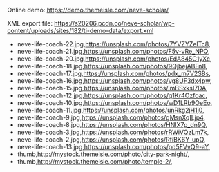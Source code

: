 Online demo: https://demo.themeisle.com/neve-scholar/

XML export file: https://s20206.pcdn.co/neve-scholar/wp-content/uploads/sites/182/ti-demo-data/export.xml

- neve-life-coach-22.jpg,https://unsplash.com/photos/7YVZYZeITc8,
- neve-life-coach-21.jpg,https://unsplash.com/photos/F5v-vRe_NPQ,
- neve-life-coach-20.jpg,https://unsplash.com/photos/EdA845C1yXc,
- neve-life-coach-18.jpg,https://unsplash.com/photos/9QjbejABFn8,
- neve-life-coach-17.jpg,https://unsplash.com/photos/pdx_m7V2SBs,
- neve-life-coach-16.jpg,https://unsplash.com/photos/vg8UF3dx4pw,
- neve-life-coach-15.jpg,https://unsplash.com/photos/imBSxksI7DA,
- neve-life-coach-12.jpg,https://unsplash.com/photos/g1Kr4Ozfoac,
- neve-life-coach-10.jpg,https://unsplash.com/photos/wD1LRb9OeEo,
- neve-life-coach-11.jpg,https://unsplash.com/photos/unRkg2jH1j0,
- neve-life-coach-9.jpg,https://unsplash.com/photos/gMsnXqILjp4,
- neve-life-coach-8.jpg,https://unsplash.com/photos/HNlX7p_dn9Q,
- neve-life-coach-3.jpg,https://unsplash.com/photos/rRWiVQzLm7k,
- neve-life-coach-2.jpg,https://unsplash.com/photos/RfiBK6Y_upQ,
- neve-life-coach-13.jpg,https://unsplash.com/photos/pd5FVvQ9-aY,
- thumb,http://mystock.themeisle.com/photo/city-park-night/,
- thumb,http://mystock.themeisle.com/photo/temple-2/,